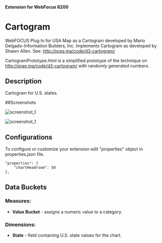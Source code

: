 #### Extension for WebFocus 8200

# Cartogram

WebFOCUS Plug In for USA Map as a Cartogram developed by Mario Delgado-Information Builders, Inc.
Implements Cartogram as developed by Shawn Allen.  See: http://prag.ma/code/d3-cartogram/

CartogramPrototype.html is a simplified prototype of the technique on http://prag.ma/code/d3-cartogram/ with randomly generated numbers.

## Description

Cartogram for U.S. states.

##Screenshots

![screenshot_1](https://github.com/ibi/wf-extensions-chart/blob/master/com.ibi.cartogram/screenshots/cartogram1.png)

![screenshot_1](https://github.com/ibi/wf-extensions-chart/blob/master/com.ibi.cartogram/screenshots/cartogram2.png)


## Configurations

To configure or customize your extension edit "properties" object in properties.json file.

	"properties": {
		"chartHeadroom": 50
	},

## Data Buckets

### Measures:

* **Value Bucket** - assigns a numeric value to a category.

### Dimensions:

* **State** - field containing U.S. state values for the chart.